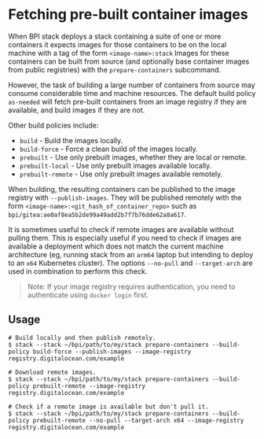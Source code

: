 # Fetching pre-built container images
When BPI stack deploys a stack containing a suite of one or more containers it expects images for those containers to be
on the local machine with a tag of the form `<image-name>:stack` Images for these containers can be built from source
(and optionally base container images from public registries) with the `prepare-containers` subcommand. 

However, the task of building a large number of containers from source may consume considerable time and machine resources.
The default build policy `as-needed` will fetch pre-built containers from an image registry if they are available, and
build images if they are not.

Other build policies include:

* `build`   -   Build the images locally.
* `build-force`   -   Force a clean build of the images locally.
* `prebuilt`   -   Use only prebuilt images, whether they are local or remote.
* `prebuilt-local`   -   Use only prebuilt images available locally.
* `prebuilt-remote`   -   Use only prebuilt images available remotely.

When building, the resulting containers can be published to the image registry with `--publish-images`.  They will be
published remotely with the form `<image-name>:<git_hash_of_container_repo>` such as `bpi/gitea:ae0af8ea5b2de99a49add2b7f7b76dde62a8a617`.

It is sometimes useful to check if remote images are available without pulling them.  This is especially useful if you
need to check if images are available a deployment which does not match the current machine architecture (eg, running 
stack from an `arm64` laptop but intending to deploy to an `x64` Kubernetes cluster).  The options `--no-pull` and
`--target-arch` are used in combination to perform this check.

> Note: If your image registry requires authentication, you need to authenticate using `docker login` first.

## Usage
```
# Build locally and then publish remotely.
$ stack --stack ~/bpi/path/to/my/stack prepare-containers --build-policy build-force --publish-images --image-registry registry.digitalocean.com/example

# Download remote images.
$ stack --stack ~/bpi/path/to/my/stack prepare-containers --build-policy prebuilt-remote --image-registry registry.digitalocean.com/example

# Check if a remote image is available but don't pull it.
$ stack --stack ~/bpi/path/to/my/stack prepare-containers --build-policy prebuilt-remote --no-pull --target-arch x64 --image-registry registry.digitalocean.com/example
```